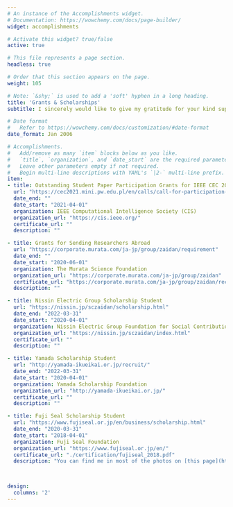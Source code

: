 ```yaml
---
# An instance of the Accomplishments widget.
# Documentation: https://wowchemy.com/docs/page-builder/
widget: accomplishments

# Activate this widget? true/false
active: true

# This file represents a page section.
headless: true

# Order that this section appears on the page.
weight: 105

# Note: `&shy;` is used to add a 'soft' hyphen in a long heading.
title: 'Grants & Scholarships'
subtitle: I sincerely would like to give my gratitude for your kind support.

# Date format
#   Refer to https://wowchemy.com/docs/customization/#date-format
date_format: Jan 2006

# Accomplishments.
#   Add/remove as many `item` blocks below as you like.
#   `title`, `organization`, and `date_start` are the required parameters.
#   Leave other parameters empty if not required.
#   Begin multi-line descriptions with YAML's `|2-` multi-line prefix.
item:
- title: Outstanding Student Paper Participation Grants for IEEE CEC 2021
  url: "https://cec2021.mini.pw.edu.pl/en/calls/call-for-participation-grants"
  date_end: ""
  date_start: "2021-04-01"
  organization: IEEE Computational Intelligence Society (CIS)
  organization_url: "https://cis.ieee.org/"
  certificate_url: ""
  description: ""

- title: Grants for Sending Researchers Abroad
  url: "https://corporate.murata.com/ja-jp/group/zaidan/requirement"
  date_end: ""
  date_start: "2020-06-01"
  organization: The Murata Science Foundation
  organization_url: "https://corporate.murata.com/ja-jp/group/zaidan"
  certificate_url: "https://corporate.murata.com/ja-jp/group/zaidan/recipient/oversea/2020"
  description: ""

- title: Nissin Electric Group Scholarship Student
  url: "https://nissin.jp/sczaidan/scholarship.html"
  date_end: "2022-03-31"
  date_start: "2020-04-01"
  organization: Nissin Electric Group Foundation for Social Contribution
  organization_url: "https://nissin.jp/sczaidan/index.html"
  certificate_url: ""
  description: ""

- title: Yamada Scholarship Student
  url: "http://yamada-ikueikai.or.jp/recruit/"
  date_end: "2022-03-31"
  date_start: "2020-04-01"
  organization: Yamada Scholarship Foundation
  organization_url: "http://yamada-ikueikai.or.jp/"
  certificate_url: ""
  description: ""

- title: Fuji Seal Scholarship Student
  url: "https://www.fujiseal.or.jp/en/business/scholarship.html"
  date_end: "2020-03-31"
  date_start: "2018-04-01"
  organization: Fuji Seal Foundation
  organization_url: "https://www.fujiseal.or.jp/en/"
  certificate_url: "./certification/fujiseal_2018.pdf"
  description: "You can find me in most of the photos on [this page](https://www.fujiseal.or.jp/business/index.html) :)."

  

design:
  columns: '2' 
---
```

